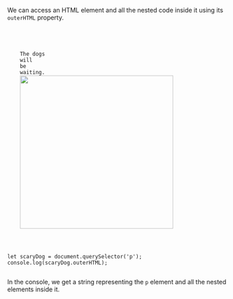 We can access an HTML element
and all the nested code inside
it using its `outerHTML` property.

<codeblock language="javascript" type="lesson">
<code>
<panel language="html">
<p>
    The dogs
    <span>will </span>
    <span>be </span>
    <span>waiting.</span>
    <img src = "shih-tzu-dog-02.jpg" width = "350px">
</p>
</panel>
<panel language="javascript">
let scaryDog = document.querySelector('p');
console.log(scaryDog.outerHTML);
</panel>
</code>
</codeblock>

In the console,
we get a string representing
the `p` element and all the
nested elements inside it.